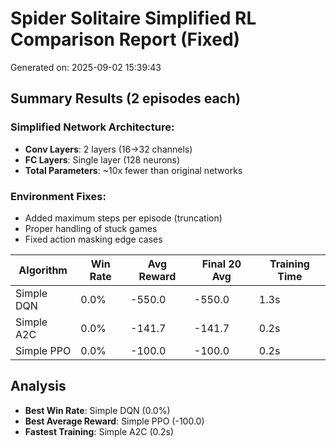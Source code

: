 # Spider Solitaire Simplified RL Comparison Report (Fixed)

Generated on: 2025-09-02 15:39:43

## Summary Results (2 episodes each)

### Simplified Network Architecture:
- **Conv Layers**: 2 layers (16→32 channels)
- **FC Layers**: Single layer (128 neurons)
- **Total Parameters**: ~10x fewer than original networks

### Environment Fixes:
- Added maximum steps per episode (truncation)
- Proper handling of stuck games
- Fixed action masking edge cases

| Algorithm | Win Rate | Avg Reward | Final 20 Avg | Training Time |
|-----------|----------|------------|--------------|---------------|
| Simple DQN | 0.0% | -550.0 | -550.0 | 1.3s |
| Simple A2C | 0.0% | -141.7 | -141.7 | 0.2s |
| Simple PPO | 0.0% | -100.0 | -100.0 | 0.2s |

## Analysis

- **Best Win Rate**: Simple DQN (0.0%)
- **Best Average Reward**: Simple PPO (-100.0)
- **Fastest Training**: Simple A2C (0.2s)